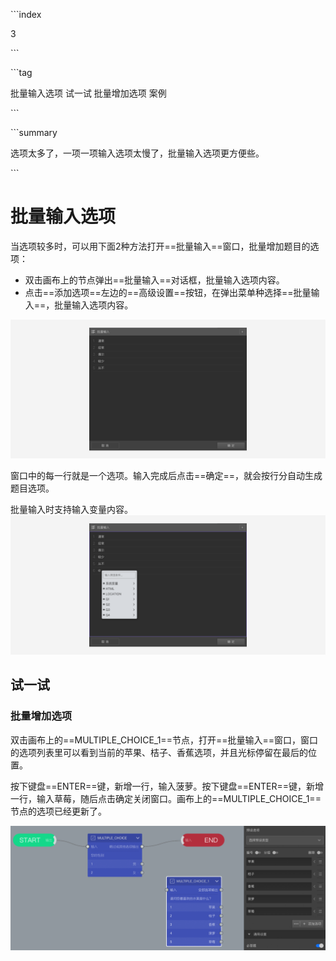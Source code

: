 \```index

3

\```

\```tag

批量输入选项 试一试 批量增加选项 案例

\```

\```summary

选项太多了，一项一项输入选项太慢了，批量输入选项更方便些。

\```

# 批量输入选项

当选项较多时，可以用下面2种方法打开==批量输入==窗口，批量增加题目的选项：

+ 双击画布上的节点弹出==批量输入==对话框，批量输入选项内容。
+ 点击==添加选项==左边的==高级设置==按钮，在弹出菜单种选择==批量输入==，批量输入选项内容。

<img src='./assets/03batchInput/normal.png'>

窗口中的每一行就是一个选项。输入完成后点击==确定==，就会按行分自动生成题目选项。

批量输入时支持输入变量内容。
<img src='./assets/03batchInput/variable.png'>

## 试一试

### 批量增加选项

双击画布上的==MULTIPLE_CHOICE_1==节点，打开==批量输入==窗口，窗口的选项列表里可以看到当前的苹果、桔子、香蕉选项，并且光标停留在最后的位置。

按下键盘==ENTER==键，新增一行，输入菠萝。按下键盘==ENTER==键，新增一行，输入草莓，随后点击确定关闭窗口。画布上的==MULTIPLE_CHOICE_1==节点的选项已经更新了。

<img src='./assets/03batchInput/batchAddNewOption.png'>
